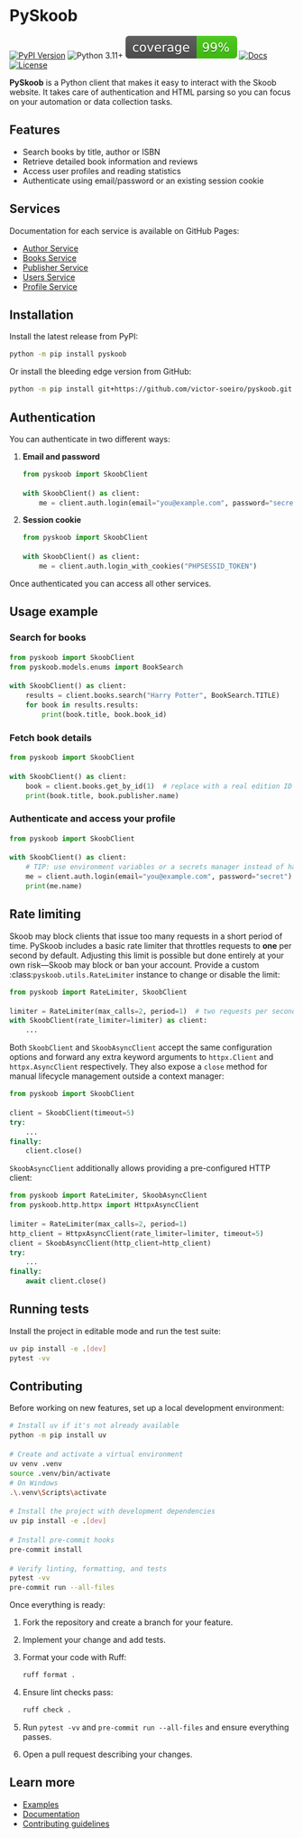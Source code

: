 # PySkoob
[![PyPI Version](https://img.shields.io/pypi/v/pyskoob?style=flat-square&logo=pypi)](https://pypi.org/project/pyskoob/)
![Python 3.11+](https://img.shields.io/badge/python-3.11%2B-blue?style=flat-square&logo=python)
[![Coverage](https://raw.githubusercontent.com/victor-soeiro/pyskoob/main/docs/img/coverage.svg)](https://github.com/victor-soeiro/pyskoob/actions/workflows/ci.yml)
[![Docs](https://img.shields.io/badge/docs-latest-blue?style=flat-square)](https://victor-soeiro.github.io/pyskoob/)
[![License](https://img.shields.io/github/license/victor-soeiro/pyskoob?style=flat-square)](LICENSE)

**PySkoob** is a Python client that makes it easy to interact with the Skoob website. It takes care of authentication and HTML parsing so you can focus on your automation or data collection tasks.

## Features

* Search books by title, author or ISBN
* Retrieve detailed book information and reviews
* Access user profiles and reading statistics
* Authenticate using email/password or an existing session cookie

## Services

Documentation for each service is available on GitHub Pages:

* [Author Service](https://victor-soeiro.github.io/pyskoob/author_service/)
* [Books Service](https://victor-soeiro.github.io/pyskoob/books_service/)
* [Publisher Service](https://victor-soeiro.github.io/pyskoob/publishers_service/)
* [Users Service](https://victor-soeiro.github.io/pyskoob/users_service/)
* [Profile Service](https://victor-soeiro.github.io/pyskoob/profile_service/)

## Installation

Install the latest release from PyPI:

```bash
python -m pip install pyskoob
```

Or install the bleeding edge version from GitHub:

```bash
python -m pip install git+https://github.com/victor-soeiro/pyskoob.git
```

## Authentication

You can authenticate in two different ways:

1. **Email and password**

   ```python
   from pyskoob import SkoobClient

   with SkoobClient() as client:
       me = client.auth.login(email="you@example.com", password="secret")
   ```

2. **Session cookie**

   ```python
   from pyskoob import SkoobClient

   with SkoobClient() as client:
       me = client.auth.login_with_cookies("PHPSESSID_TOKEN")
   ```

Once authenticated you can access all other services.

## Usage example

### Search for books

```python
from pyskoob import SkoobClient
from pyskoob.models.enums import BookSearch

with SkoobClient() as client:
    results = client.books.search("Harry Potter", BookSearch.TITLE)
    for book in results.results:
        print(book.title, book.book_id)
```

### Fetch book details

```python
from pyskoob import SkoobClient

with SkoobClient() as client:
    book = client.books.get_by_id(1)  # replace with a real edition ID
    print(book.title, book.publisher.name)
```

### Authenticate and access your profile

```python
from pyskoob import SkoobClient

with SkoobClient() as client:
    # TIP: use environment variables or a secrets manager instead of hard-coding credentials
    me = client.auth.login(email="you@example.com", password="secret")
    print(me.name)
```

## Rate limiting

Skoob may block clients that issue too many requests in a short period of
time. PySkoob includes a basic rate limiter that throttles requests to **one**
per second by default. Adjusting this limit is possible but done entirely at
your own risk—Skoob may block or ban your account. Provide a custom
:class:`pyskoob.utils.RateLimiter` instance to change or disable the limit:

```python
from pyskoob import RateLimiter, SkoobClient

limiter = RateLimiter(max_calls=2, period=1)  # two requests per second (use at your own risk)
with SkoobClient(rate_limiter=limiter) as client:
    ...
```

Both ``SkoobClient`` and ``SkoobAsyncClient`` accept the same configuration options
and forward any extra keyword arguments to ``httpx.Client`` and
``httpx.AsyncClient`` respectively. They also expose a ``close`` method for
manual lifecycle management outside a context manager:

```python
from pyskoob import SkoobClient

client = SkoobClient(timeout=5)
try:
    ...
finally:
    client.close()
```

``SkoobAsyncClient`` additionally allows providing a pre-configured HTTP client:

```python
from pyskoob import RateLimiter, SkoobAsyncClient
from pyskoob.http.httpx import HttpxAsyncClient

limiter = RateLimiter(max_calls=2, period=1)
http_client = HttpxAsyncClient(rate_limiter=limiter, timeout=5)
client = SkoobAsyncClient(http_client=http_client)
try:
    ...
finally:
    await client.close()
```

## Running tests

Install the project in editable mode and run the test suite:

```bash
uv pip install -e .[dev]
pytest -vv
```

## Contributing

Before working on new features, set up a local development environment:

```bash
# Install uv if it's not already available
python -m pip install uv

# Create and activate a virtual environment
uv venv .venv
source .venv/bin/activate
# On Windows
.\.venv\Scripts\activate

# Install the project with development dependencies
uv pip install -e .[dev]

# Install pre-commit hooks
pre-commit install

# Verify linting, formatting, and tests
pytest -vv
pre-commit run --all-files
```

Once everything is ready:

1. Fork the repository and create a branch for your feature.
2. Implement your change and add tests.
3. Format your code with Ruff:

   ```bash
   ruff format .
   ```
4. Ensure lint checks pass:

   ```bash
   ruff check .
   ```
5. Run `pytest -vv` and `pre-commit run --all-files` and ensure everything passes.
6. Open a pull request describing your changes.

## Learn more

* [Examples](https://victor-soeiro.github.io/pyskoob/advanced_usage/)
* [Documentation](https://victor-soeiro.github.io/pyskoob/)
* [Contributing guidelines](https://victor-soeiro.github.io/pyskoob/contributing/)
